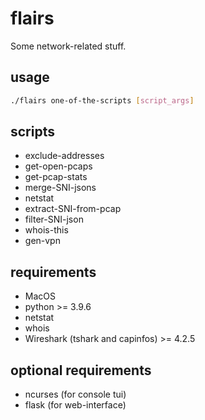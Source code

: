 # flairs

Some network-related stuff.

## usage

```sh
./flairs one-of-the-scripts [script_args]
```

## scripts

- exclude-addresses
- get-open-pcaps
- get-pcap-stats
- merge-SNI-jsons
- netstat
- extract-SNI-from-pcap
- filter-SNI-json
- whois-this
- gen-vpn

## requirements

- MacOS
- python >= 3.9.6
- netstat
- whois
- Wireshark (tshark and capinfos) >= 4.2.5

## optional requirements

- ncurses (for console tui)
- flask (for web-interface)

